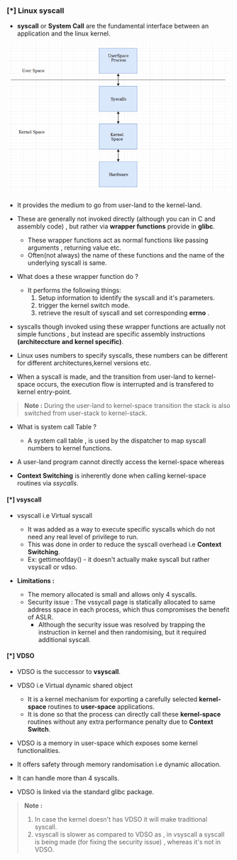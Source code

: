 ### [\*] Linux syscall


* **syscall** or **System Call** are the fundamental interface between an application and the linux kernel.
<img src = "syscall.png">

* It provides the medium to go from user-land to the kernel-land.

* These are generally not invoked directly (although you can in C and assembly code) , but rather via **wrapper functions** provide in **glibc**.
  * These wrapper functions act as normal functions like passing arguments , returning value etc.
  * Often(not always) the name of these functions and the name of the underlying syscall is same.

* What does a these wrapper function do ?
  * It performs the following things: 
    1. Setup information to identify the syscall and it's parameters.
    2. trigger the kernel switch mode.
    3. retrieve the result of syscall and set corresponding **errno** .

* syscalls though invoked using these wrapper functions are actually not simple functions , but instead are specific assembly instructions **(architeccture and kernel specific)**.

* Linux uses numbers to specify syscalls, these numbers can be different for different architectures,kernel versions etc.

* When a syscall is made, and the transition from user-land to kernel-space occurs, the execution flow is interrupted and is transfered to kernel entry-point.

> **Note :** During the user-land to kernel-space transition the stack is also switched from user-stack to kernel-stack.

* What is system call Table ?
  * A system call table , is used by the dispatcher to map syscall numbers to kernel functions.

* A user-land program cannot directly access the kernel-space whereas

* **Context Switching** is inherently done when calling kernel-space routines via *ssycalls*.


#### [\*] vsyscall 
* vsyscall i.e Virtual syscall
  * It was added as a way to execute specific syscalls which do not need any real level of privilege to run.
  * This was done in order to reduce the syscall overhead i.e **Context Switching**.
  * Ex: gettimeofday() - it doesn't actually make syscall but rather vsyscall or vdso.

* **Limitations :**
  * The memory allocated is small and allows only 4 syscalls.
  * Security issue : The vssycall page is statically allocated to same address space in each process, which thus compromises the benefit of ASLR.
    * Although the security issue was resolved by trapping the instruction in kernel and then randomising, but it required additional syscall.

#### [\*] VDSO
* VDSO is the successor to **vsyscall**.
* VDSO i.e Virtual dynamic shared object 
  * It is a kernel mechanism for exporting a carefully selected **kernel-space** routines to **user-space** applications.
  * It is done so that the process can directly call these **kernel-space** routines without any extra performance penalty due to **Context Switch**.
* VDSO is a memory in user-space which exposes some kernel functionalities.

* It offers safety through memory randomisation i.e dynamic allocation.

* It can handle more than 4 syscalls.

* VDSO is linked via the standard glibc package.

> **Note :** 
> 1. In case the kernel doesn't has VDSO it will make traditional syscall.
> 2. vsyscall is slower as compared to VDSO as , in vsyscall a syscall is being made (for fixing the security issue) , whereas it's not in VDSO.


